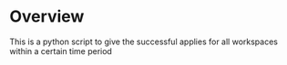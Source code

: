 # Overview
This is a python script to give the successful applies for all workspaces within a certain time period
